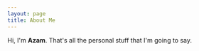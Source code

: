 ```yaml
---
layout: page
title: About Me
---
```

Hi, I'm **Azam**. That's all the personal stuff that I'm going to say.
